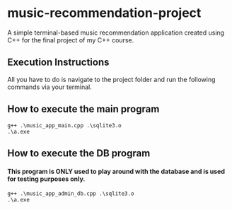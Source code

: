 # music-recommendation-project
A simple terminal-based music recommendation application created using C++ for the final project of my C++ course.

## Execution Instructions
All you have to do is navigate to the project folder and run the following
commands via your terminal.

## How to execute the main program
```
g++ .\music_app_main.cpp .\sqlite3.o
.\a.exe
```
## How to execute the DB program
#### This program is ONLY used to play around with the database and is used for testing purposes only.
```
g++ .\music_app_admin_db.cpp .\sqlite3.o
.\a.exe
```
